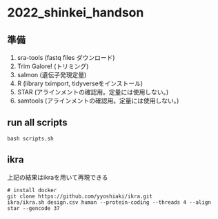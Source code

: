 # 2022_shinkei_handson

## 準備

1. sra-tools (fastq files ダウンロード)
2. Trim Galore! (トリミング)
3. salmon (遺伝子発現定量)
4. R (library tximport, tidyverseをインストール)
5. STAR (アラインメントの確認用。定量には使用しない。)
6. samtools (アラインメントの確認用。定量には使用しない。)

## run all scripts

```
bash scripts.sh
```

## ikra

上記の結果はikraを用いて再現できる

```
# install docker
git clone https://github.com/yyoshiaki/ikra.git
ikra/ikra.sh design.csv human --protein-coding --threads 4 --align star --gencode 37
```
